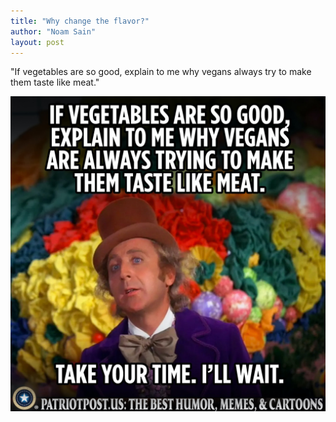 ```yaml
---
title: "Why change the flavor?"
author: "Noam Sain"
layout: post
---
```


"If vegetables are so good, explain to me why vegans always try to make them taste like meat."

![Why change the flavor?](/assets/2022/2022-10-why-change-the-flavor.jpg "Why change the flavor?")
